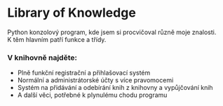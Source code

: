 # Library of Knowledge
Python konzolový program, kde jsem si procvičoval různě moje znalosti. <br>
K těm hlavním patří funkce a třídy.
### V knihovně najděte:
* Plně funkční registrační a přihlašovací systém
* Normální a administrátorské účty s více pravomocemi
* Systém na přidávání a odebírání knih z knihovny a vypůjčování knih
* A další věci, potřebné k plynulému chodu programu